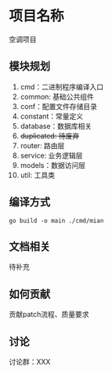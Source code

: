 # 项目名称
空调项目

## 模块规划
1. cmd：二进制程序编译入口
2. common: 基础公共组件
3. conf：配置文件存储目录
4. constant：常量定义
5. database：数据库相关
6. ~~duplicated: 待废弃~~
7. router: 路由层
8. service: 业务逻辑层
9. models：数据访问层
10. util: 工具类

## 编译方式
```
go build -o main ./cmd/mian
```

## 文档相关

待补充


## 如何贡献
贡献patch流程、质量要求

## 讨论
讨论群：XXX

